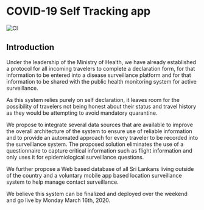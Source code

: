 # COVID-19 Self Tracking app

![CI](https://github.com/ayubowan/selft_tracking_app/workflows/CI/badge.svg)

## Introduction 

Under the leadership of the Ministry of Health, we have already established a protocol for all incoming travelers to complete a declaration form, for that information to be entered into a disease surveillance platform and for that information to be shared with the public health monitoring system for active surveillance.

As this system relies purely on self declaration, it leaves room for the possibility of travelers not being honest about their status and travel history as they would be attempting to avoid mandatory quarantine. 

We propose to integrate several data sources that are available to improve the overall architecture of the system to ensure use of reliable information and to provide an automated approach for every traveler to be recorded into the surveillance system. The proposed solution eliminates the use of a questionnaire to capture critical information such as flight information and only uses it for epidemiological surveillance questions.

We further propose a Web based database of all Sri Lankans living outside of the country and a voluntary mobile app based location surveillance system to help manage contact surveillance.

We believe this system can be finalized and deployed over the weekend and go live by Monday March 16th, 2020.




